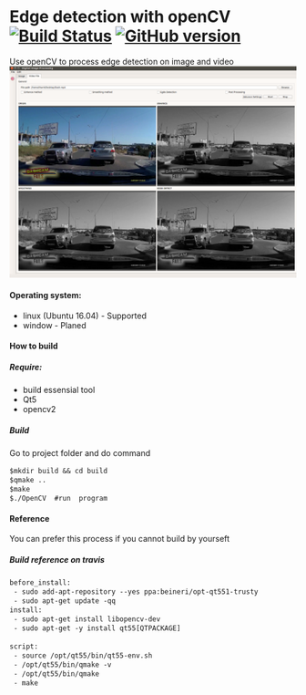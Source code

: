 # Edge detection with openCV [![Build Status](https://travis-ci.org/xuanthanhbk92/QtOpenCv.svg?branch=master)](https://travis-ci.org/xuanthanhbk92/QtOpenCv) [![GitHub version](https://badge.fury.io/gh/xuanthanhbk92%2FQtOpenCv.svg)](https://badge.fury.io/gh/xuanthanhbk92%2FQtOpenCv)

Use openCV to process edge detection on image and video
![App Image](./image/app1.png  "Application interface")

#### Operating system:
- linux (Ubuntu 16.04) - Supported 
- window - Planed 

#### How to build 

##### Require:
- build essensial tool
- Qt5
- opencv2
##### Build
Go to project folder and do command 

```
$mkdir build && cd build 
$qmake ..
$make
$./OpenCV  #run  program

```
#### Reference 

You can prefer this process if you cannot build by yourseft

##### Build reference on travis 
```
before_install:
 - sudo add-apt-repository --yes ppa:beineri/opt-qt551-trusty
 - sudo apt-get update -qq
install:
 - sudo apt-get install libopencv-dev
 - sudo apt-get -y install qt55[QTPACKAGE]

script:
 - source /opt/qt55/bin/qt55-env.sh
 - /opt/qt55/bin/qmake -v
 - /opt/qt55/bin/qmake
 - make
```
